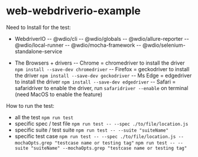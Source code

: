 # web-webdriverio-example

Need to Install for the test:
- WebdriverIO
    -- @wdio/cli
    -- @wdio/globals
    -- @wdio/allure-reporter
    -- @wdio/local-runner
    -- @wdio/mocha-framework
    -- @wdio/selenium-standalone-service

- The Browsers + drivers
    -- Chrome = chromedriver
        to install the driver `npm install --save-dev chromedriver`
    -- Firefox = geckodriver
        to install the driver `npm install --save-dev geckodriver`
    -- Ms Edge = edgedriver
        to install the driver `npm install --save-dev edgedriver`
    -- Safari = safaridriver
        to enable the driver, run `safaridriver --enable` on terminal (need MacOS to enable the feature)

How to run the test:
- all the test
    `npm run test`
- specific spec / test file
    `npm run test -- --spec ./to/file/location.js`
- specific suite / test suite
    `npm run test -- --suite "suiteName"`
- specific test case
    `npm run test -- --spec ./to/file/location.js --mochaOpts.grep "testcase name or testing tag"`
    `npm run test -- --suite "suiteName" --mochaOpts.grep "testcase name or testing tag"`

